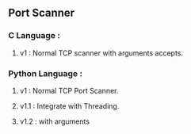 ## Port Scanner



### C Language :

1. v1 : Normal TCP scanner with arguments accepts.



### Python Language : 

1. v1 : Normal TCP Port Scanner.

2. v1.1 : Integrate with Threading.

3. v1.2 : with arguments
